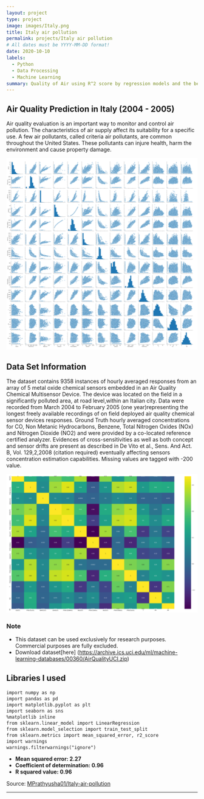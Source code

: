 ```yaml
---
layout: project
type: project
image: images/Italy.png
title: Italy air pollution
permalink: projects/Italy air pollution
# All dates must be YYYY-MM-DD format!
date: 2020-10-10
labels:
  - Python
  - Data Processing
  - Machine Learning
summary: Quality of Air using R^2 score by regression models and the best model is selected to evaluate the Air Quality in Italy.
---
```

## Air Quality Prediction in Italy (2004 - 2005)
Air quality evaluation is an important way to monitor and control air pollution. The characteristics of air supply affect its suitability for a specific use. A few air pollutants, called criteria air pollutants, are common throughout the United States. These pollutants can injure health, harm the environment and cause property damage.

<div class="ui large rounded images">
  <img class="ui image" src="../images/Italy1.png">
  
</div>

## Data Set Information

The dataset contains 9358 instances of hourly averaged responses from an array of 5 metal oxide chemical sensors embedded in an Air Quality Chemical Multisensor Device. The device was located on the field in a significantly polluted area, at road level,within an Italian city. Data were recorded from March 2004 to February 2005 (one year)representing the longest freely available recordings of on field deployed air quality chemical sensor devices responses. Ground Truth hourly averaged concentrations for CO, Non Metanic Hydrocarbons, Benzene, Total Nitrogen Oxides (NOx) and Nitrogen Dioxide (NO2) and were provided by a co-located reference certified analyzer. Evidences of cross-sensitivities as well as both concept and sensor drifts are present as described in De Vito et al., Sens. And Act. B, Vol. 129,2,2008 (citation required) eventually affecting sensors concentration estimation capabilities. Missing values are tagged with -200 value.


<div class="ui large rounded images">
  <img class="ui image" src="../images/Italy2.png">
  
</div>

### Note
* This dataset can be used exclusively for research purposes. Commercial purposes are fully excluded.
* Download dataset[here] (https://archive.ics.uci.edu/ml/machine-learning-databases/00360/AirQualityUCI.zip)
 
## Libraries I used 
```
import numpy as np 
import pandas as pd
import matplotlib.pyplot as plt
import seaborn as sns
%matplotlib inline
from sklearn.linear_model import LinearRegression
from sklearn.model_selection import train_test_split
from sklearn.metrics import mean_squared_error, r2_score
import warnings
warnings.filterwarnings("ignore")

```
* **Mean squared error: 2.27**
* **Coefficient of determination: 0.96**
* **R squared value: 0.96**



Source: <a href="https://github.com/MPrathyusha01/Italy-air-pollution"><i class="large github icon "></i>MPrathyusha01/Italy-air-pollution</a>



**********
